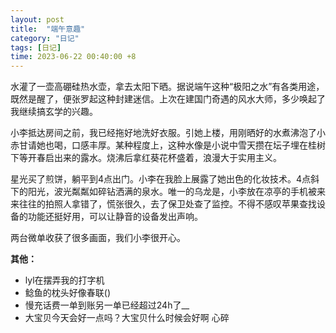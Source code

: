 ```yaml
---
layout: post
title:  "端午意趣"
category: "日记"
tags: [日记]
time: 2023-06-22 00:40:00 +8
---
```

水灌了一壶高硼硅热水壶，拿去太阳下晒。据说端午这种“极阳之水”有各类用途，既然是醒了，便张罗起这种封建迷信。上次在建国门奇遇的风水大师，多少唤起了我继续搞玄学的兴趣。

小李抵达房间之前，我已经拖好地洗好衣服。引她上楼，用刚晒好的水煮沸泡了小赤甘请她也喝，口感丰厚。某种程度上，这种水像是小说中雪天攒在坛子埋在桂树下等开春启出来的露水。烧沸后拿红葵花杯盛着，浪漫大于实用主义。

星光买了煎饼，躺平到4点出门。小李在我脸上展露了她出色的化妆技术。4点斜下的阳光，波光粼粼如碎钻洒满的泉水。唯一的乌龙是，小李放在凉亭的手机被来来往往的拍照人拿错了，慌张很久，去了保卫处查了监控。不得不感叹苹果查找设备的功能还挺好用，可以让静音的设备发出声响。

两台微单收获了很多画面，我们小李很开心。

**其他：**
- lyl在摆弄我的打字机
- 鲶鱼的枕头好像春联()
- 慢充话费一单到账另一单已经超过24h了__
- 大宝贝今天会好一点吗？大宝贝什么时候会好啊 心碎
